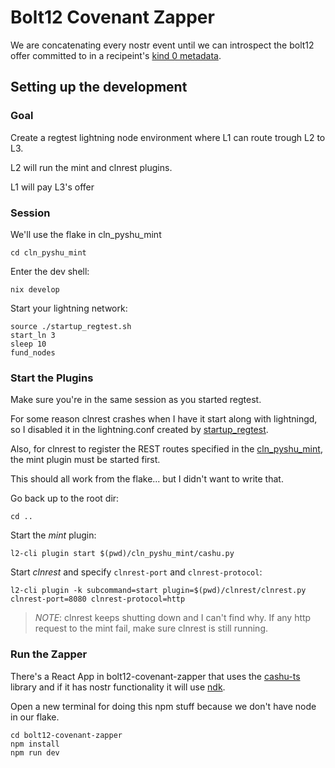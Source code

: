 # Bolt12 Covenant Zapper

We are concatenating every nostr event until we can introspect the bolt12 offer committed to in a recipeint's [kind 0 metadata](https://github.com/nostr-protocol/nips/blob/master/01.md#kinds).

## Setting up the development

### Goal

Create a regtest lightning node environment where L1 can route trough L2 to L3.

L2 will run the mint and clnrest plugins.

L1 will pay L3's offer

### Session

We'll use the flake in cln_pyshu_mint

```
cd cln_pyshu_mint
```

Enter the dev shell:

```
nix develop
```

Start your lightning network:

```
source ./startup_regtest.sh
start_ln 3
sleep 10
fund_nodes
```

### Start the Plugins

Make sure you're in the same session as you started regtest.

For some reason clnrest crashes when I have it start along with lightningd, so I disabled it in the lightning.conf created by [startup_regtest](./startup_regtest.sh).

Also, for clnrest to register the REST routes specified in the [cln_pyshu_mint](./cln_pyshu_mint), the mint plugin must be started first.

This should all work from the flake... but I didn't want to write that.

Go back up to the root dir:

```
cd ..
```

Start the _mint_ plugin:

```
l2-cli plugin start $(pwd)/cln_pyshu_mint/cashu.py
```

Start _clnrest_ and specify `clnrest-port` and `clnrest-protocol`:

```
l2-cli plugin -k subcommand=start plugin=$(pwd)/clnrest/clnrest.py clnrest-port=8080 clnrest-protocol=http
```

> _NOTE_: clnrest keeps shutting down and I can't find why. If any http request to the mint fail, make sure clnrest is still running.

### Run the Zapper

There's a React App in bolt12-covenant-zapper that uses the [cashu-ts](https://github.com/cashubtc/cashu-ts/tree/3d708fdebc366b6474516a42fb5e809beee94ee9) library and if it has nostr functionality it will use [ndk](https://github.com/nostr-dev-kit/ndk).

Open a new terminal for doing this npm stuff because we don't have node in our flake.

```
cd bolt12-covenant-zapper
npm install
npm run dev
```
